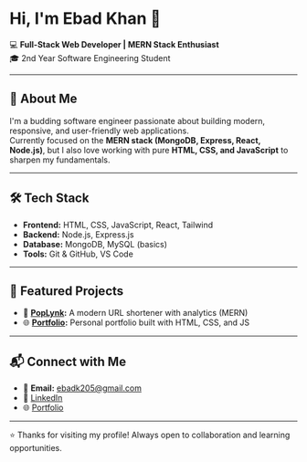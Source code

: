 # Hi, I'm Ebad Khan 👋

💻 **Full-Stack Web Developer | MERN Stack Enthusiast**  
🎓 2nd Year Software Engineering Student  

---

## 🚀 About Me
I'm a budding software engineer passionate about building modern, responsive, and user-friendly web applications.  
Currently focused on the **MERN stack (MongoDB, Express, React, Node.js)**, but I also love working with pure **HTML, CSS, and JavaScript** to sharpen my fundamentals.  

---

## 🛠️ Tech Stack
- **Frontend:** HTML, CSS, JavaScript, React, Tailwind  
- **Backend:** Node.js, Express.js  
- **Database:** MongoDB, MySQL (basics)  
- **Tools:** Git & GitHub, VS Code  

---

## 📂 Featured Projects
- 🔗 **[PopLynk](https://poplynk.onrender.com):** A modern URL shortener with analytics (MERN)  
- 🌐 **[Portfolio](https://your-portfolio-link.com):** Personal portfolio built with HTML, CSS, and JS  

---

## 📬 Connect with Me
- 📧 **Email:** ebadk205@gmail.com  
- 💼 [LinkedIn](https://www.linkedin.com/in/ebad-khan-4a3ba5377/)  
- 🌐 [Portfolio](https://edevbad.github.io/portfolio/src/)  

---

⭐️ Thanks for visiting my profile! Always open to collaboration and learning opportunities.
